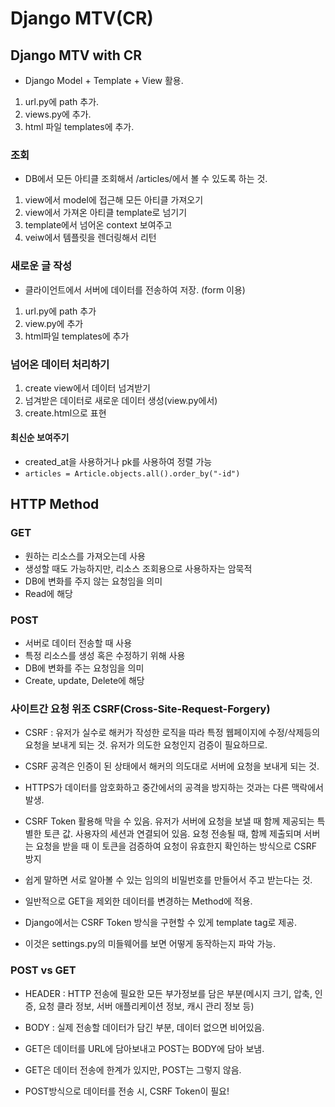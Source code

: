 # Django MTV(CR)

## Django MTV with CR

- Django Model + Template + View 활용.

1. url.py에 path 추가.
2. views.py에 추가.
3. html 파일 templates에 추가.

### 조회

- DB에서 모든 아티클 조회해서 /articles/에서 볼 수 있도록 하는 것.

1. view에서 model에 접근해 모든 아티클 가져오기
2. view에서 가져온 아티클 template로 넘기기
3. template에서 넘어온 context 보여주고
4. veiw에서 템플릿을 렌더링해서 리턴

### 새로운 글 작성

- 클라이언트에서 서버에 데이터를 전송하여 저장. (form 이용)

1. url.py에 path 추가
2. view.py에 추가
3. html파일 templates에 추가

### 넘어온 데이터 처리하기

1. create view에서 데이터 넘겨받기
2. 넘겨받은 데이터로 새로운 데이터 생성(view.py에서)
3. create.html으로 표현

#### 최신순 보여주기

- created_at을 사용하거나 pk를 사용하여 정렬 가능
- `articles = Article.objects.all().order_by("-id")`

## HTTP Method

### GET

- 원하는 리소스를 가져오는데 사용
- 생성할 때도 가능하지만, 리소스 조회용으로 사용하자는 암묵적
- DB에 변화를 주지 않는 요청임을 의미
- Read에 해당

### POST

- 서버로 데이터 전송할 때 사용
- 특정 리소스를 생성 혹은 수정하기 위해 사용
- DB에 변화를 주는 요청임을 의미
- Create, update, Delete에 해당

### 사이트간 요청 위조 CSRF(Cross-Site-Request-Forgery)

- CSRF : 유저가 실수로 해커가 작성한 로직을 따라 특정 웹페이지에 수정/삭제등의 요청을 보내게 되는 것. 유저가 의도한 요청인지 검증이 필요하므로.

- CSRF 공격은 인증이 된 상태에서 해커의 의도대로 서버에 요청을 보내게 되는 것.

- HTTPS가 데이터를 암호화하고 중간에서의 공격을 방지하는 것과는 다른 맥락에서 발생.

- CSRF Token 활용해 막을 수 있음. 유저가 서버에 요청을 보낼 때 함께 제공되는 특별한 토큰 값. 사용자의 세션과 연결되어 있음. 요청 전송될 때, 함께 제출되며 서버는 요청을 받을 때 이 토큰을 검증하여 요청이 유효한지 확인하는 방식으로 CSRF 방지

- 쉽게 말하면 서로 알아볼 수 있는 임의의 비밀번호를 만들어서 주고 받는다는 것.

- 일반적으로 GET을 제외한 데이터를 변경하는 Method에 적용.

- Django에서는 CSRF Token 방식을 구현할 수 있게 template tag로 제공.

- 이것은 settings.py의 미들웨어를 보면 어떻게 동작하는지 파악 가능.

### POST vs GET

- HEADER : HTTP 전송에 필요한 모든 부가정보를 담은 부분(메시지 크기, 압축, 인증, 요청 클라 정보, 서버 애플리케이션 정보, 캐시 관리 정보 등)

- BODY : 실제 전송할 데이터가 담긴 부분, 데이터 없으면 비어있음.

- GET은 데이터를 URL에 담아보내고 POST는 BODY에 담아 보냄.

- GET은 데이터 전송에 한계가 있지만, POST는 그렇지 않음.

- POST방식으로 데이터를 전송 시, CSRF Token이 필요!
